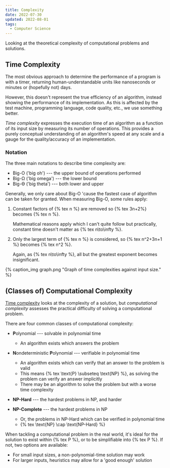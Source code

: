 ```yaml
---
title: Complexity
date: 2022-07-30
updated: 2022-08-01
tags:
  - Computer Science
---
```


Looking at the theoretical complexity of computational problems and solutions.

<!-- more -->

## Time Complexity

The most obvious approach to determine the performance of a program is with a
timer, returning human-understandable units like nanoseconds or minutes or
(hopefully not) days.

However, this doesn't represent the true efficiency of an algorithm, instead
showing the performance of its implementation. As this is affected by the test
machine, programming language, code quality, etc., we use something better.

_Time complexity_ expresses the execution time of an algorithm as a function of
its input size by measuring its number of operations. This provides a purely
conceptual understanding of an algorithm's speed at any scale and a gauge for
the quality/accuracy of an implementation.

### Notation

The three main notations to describe time complexity are:

- Big-O ('big oh') --- the upper bound of operations performed
- Big-Ω ('big omega') --- the lower bound
- Big-ϴ ('big theta') --- both lower and upper

Generally, we only care about Big-O 'cause the fastest case of algorithm can be
taken for granted. When measuring Big-O, some rules apply:

1. Constant factors of {% tex n %} are removed so {% tex 3n+2%} becomes {%
   tex n %}.

   Mathematical reasons apply which I can't quite follow but practically,
   constant time doesn't matter as {% tex n\to\infty %}.

2. Only the largest term of {% tex n %} is considered, so {% tex n^2+3n+1 %}
   becomes {% tex n^2 %}.

   Again, as {% tex n\to\infty %}, all but the greatest exponent becomes
   insignificant.

{% caption_img graph.png "Graph of time complexities against input size." %}

## (Classes of) Computational Complexity

[Time complexity](#Time-Complexity) looks at the complexity of a solution, but
_computational complexity_ assesses the practical difficulty of solving a
computational problem.

There are four common classes of computational complexity:

- **P**olynomial --- solvable in polynomial time

  - An algorithm exists which answers the problem

  <!-- spellchecker: disable-next-line -->

- **N**ondeterministic **P**olynomial --- verifiable in polynomial time

  - An algorithm exists which can verify that an answer to the problem is valid
  - This means {% tex \text{P} \subseteq \text{NP} %}, as solving the problem
    can verify an answer implicitly
  - There may be an algorithm to solve the problem but with a worse time
    complexity

- **NP-Hard** --- the hardest problems in NP, and harder

- **NP-Complete** --- the hardest problems in NP
  - Or, the problems in NP-Hard which can be verified in polynomial time
  - {% tex \text{NP} \cap \text{NP-Hard} %}

When tackling a computational problem in the real world, it's ideal for the
solution to exist within {% tex P %}, or to be simplifiable into {% tex P %}. If
not, two options are available:

- For small input sizes, a non-polynomial-time solution may work
- For larger inputs, heuristics may allow for a 'good enough' solution
